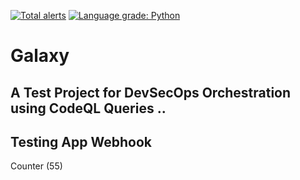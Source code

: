 [![Total alerts](https://img.shields.io/lgtm/alerts/g/my-devsecops/galaxy.svg?logo=lgtm&logoWidth=18)](https://lgtm.com/projects/g/my-devsecops/galaxy/alerts/)
[![Language grade: Python](https://img.shields.io/lgtm/grade/python/g/my-devsecops/galaxy.svg?logo=lgtm&logoWidth=18)](https://lgtm.com/projects/g/my-devsecops/galaxy/context:python)
# Galaxy
## A Test Project for DevSecOps Orchestration using CodeQL Queries ..
## Testing App Webhook 

Counter (55)
